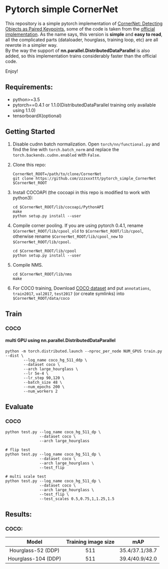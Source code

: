 # Pytorch simple CornerNet

This repository is a simple pytorch implementation of [CornerNet: Detecting Objects as Paired Keypoints](https://arxiv.org/abs/1808.01244), some of the code is taken from the [official implementation](https://github.com/princeton-vl/CornerNet).
As the name says, this version is **simple** and **easy to read**, all the complicated parts (dataloader, hourglass, training loop, etc) are all rewrote in a simpler way.    
By the way the support of **nn.parallel.DistributedDataParallel** is also added, so this implementation trains considerably faster than the official code.

Enjoy!     
 
## Requirements:
- python>=3.5
- pytorch==0.4.1 or 1.1.0(DistributedDataParallel training only available using 1.1.0)
- tensorboardX(optional)

## Getting Started
1. Disable cudnn batch normalization.
Open `torch/nn/functional.py` and find the line with `torch.batch_norm` and replace the `torch.backends.cudnn.enabled` with `False`.

2. Clone this repo:
    ```
    CornerNet_ROOT=/path/to/clone/CornerNet
    git clone https://github.com/zzzxxxttt/pytorch_simple_CornerNet $CornerNet_ROOT
    ```

3. Install COCOAPI (the cocoapi in this repo is modified to work with python3):
    ```
    cd $CornerNet_ROOT/lib/cocoapi/PythonAPI
    make
    python setup.py install --user
    ```

4. Compile corner pooling.
    If you are using pytorch 0.4.1, rename ```$CornerNet_ROOT/lib/cpool_old``` to ```$CornerNet_ROOT/lib/cpool```, otherwise rename ```$CornerNet_ROOT/lib/cpool_new``` to ```$CornerNet_ROOT/lib/cpool```.
    ```
    cd $CornerNet_ROOT/lib/cpool
    python setup.py install --user
    ```

5. Compile NMS.
    ```
    cd $CornerNet_ROOT/lib/nms
    make
    ```

6. For COCO training, Download [COCO dataset](http://cocodataset.org/#download) and put ```annotations```, ```train2017```, ```val2017```, ```test2017``` (or create symlinks) into ```$CornerNet_ROOT/data/coco```

## Train 
### COCO

#### multi GPU using nn.parallel.DistributedDataParallel
```
python -m torch.distributed.launch --nproc_per_node NUM_GPUS train.py --dist \
        --log_name coco_hg_511_ddp \
        --dataset coco \
        --arch large_hourglass \
        --lr 5e-4 \
        --lr_step 90,120 \
        --batch_size 48 \
        --num_epochs 200 \
        --num_workers 2
```

## Evaluate
### COCO
```
python test.py --log_name coco_hg_511_dp \
               --dataset coco \
               --arch large_hourglass

# flip test
python test.py --log_name coco_hg_511_dp \
               --dataset coco \
               --arch large_hourglass \
               --test_flip

# multi scale test
python test.py --log_name coco_hg_511_dp \
               --dataset coco \
               --arch large_hourglass \
               --test_flip \
               --test_scales 0.5,0.75,1,1.25,1.5
```

## Results:

### COCO:
Model|Training image size|mAP
:---:|:---:|:---:
Hourglass-52 (DDP)|511|35.4/37.1/38.7
Hourglass-104 (DDP)|511|39.4/40.9/42.0



